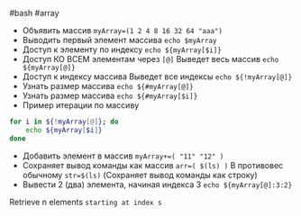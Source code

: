 #bash #array 

- Объявить массив
`myArray=(1 2 4 8 16 32 64 "aaa")`
- Выводить первый элемент массива
`echo $myArray`
- Доступ к элементу по индексу
`echo ${myArray[$i]}`
- Доступ КО ВСЕМ элементам через `[@]`
	Выведет весь массив
	`echo ${myArray[@]}`
- Доступ к индексу массива
	Выведет все индексы
	`echo ${!myArray[@]}`
- Узнать размер массива
`echo ${#myArray[@]}`
- Узнать размер массива
`echo ${#myArray[$i]}`
- Пример итерации по массиву
```bash
for i in ${!myArray[@]}; do
	echo ${myArray[$i]}
done
```
- Добавить элемент в массив
`myArray+=( "11" "12" )`
- Сохраняет вывод команды как массив
	`arr=( $(ls) )`
	В противовес обычному
	`str=$(ls)`
	(Сохраняет вывод команды как строку)
- Вывести 2 (два) элемента, начиная индекса 3
`echo ${myArray[@]:3:2}`

Retrieve n elements `starting at index s`